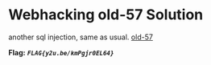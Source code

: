 # Webhacking old-57 Solution

another sql injection, same as usual.
[old-57](./scripts/old-57.py)

**Flag:** ***`FLAG{y2u.be/kmPgjr0EL64}`*** 
